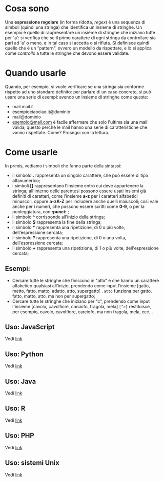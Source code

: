 # Cosa sono
Una **espressione regolare** (in forma ridotta, _regex_) è una sequenza di simboli (quindi una stringa) che identifica un insieme di stringhe. Un esempio è quello di rappresentare un insieme di stringhe che iniziano tutte per 'a': si verifica che se il primo carattere di ogni stringa da controllare sia pari ad 'a' o meno, e in tal caso si accetta o si rifiuta. 
Si definisce quindi quello che è un "pattern", ovvero un modello da rispettare, e lo si applica come _controllo_ a tutte le stringhe che devono essere validate.

# Quando usarle
Quando, per esempio, si vuole verificare se una stringa sia conforme rispetto ad uno standard definito: per parlare di un caso concreto, si può usare una serie di esempi: avendo un insieme di stringhe come queste:
- mail.mail.it
- esempiociaociao.it@dominio
- mail@dominio
- esempio@mail.com
è facile affermare che solo l'ultima sia una mail valida; questo perché le mail hanno una serie di caratteristiche che vanno rispettate. Come? Prosegui con la lettura. 

# Come usarle
In primis, vediamo i simboli che fanno parte della sintassi:
- il simbolo **.** rappresenta un singolo carattere, che può essere di tipo alfanumerico;
- i simboli **[]** rappresentano l'insieme entro cui deve appartenere la stringa; all'interno delle parentesi possono essere usati insiemi già definiti di caratteri, come l'insieme **a-z** per i caratteri alfabetici minuscoli, oppure **a-zA-Z** per includere anche quelli maiuscoli; così vale anche per i numeri, che possono essere scritti come **0-9**, o per la punteggiatura, con **:punct:** ;
- il simbolo **^** corrisponde all'inizio della stringa;
- il simbolo **$** rappresenta la fine della stringa;
- il simbolo __*__ rappresenta una ripetizione, di 0 o più volte, dell'espressione cercata;
- il simbolo __?__ rappresenta una ripetizione, di 0 o una volta, dell'espressione cercata;
- il simbolo **+** rappresenta una ripetizione, di 1 o più volte, dell'espressione cercata;

## Esempi:
- Cercare tutte le stringhe che finiscono in "atto" e che hanno un carattere alfabetico qualsiasi all'inizio, prendendo come input l'insieme [gatto, metto, fatto, matto, adatto, atto, supergatto]
`.atto` funziona per gatto, fatto, matto, atto, ma non per supergatto;
- Cercare tutte le stringhe che iniziano per "c", prendendo come input l'insieme [cavolo, cavolfiore, carciofo, fragola, mela]
`[^c]` restituisce, per esempio, cavolo, cavolfiore, carciofo, ma non fragola, mela, ecc...

## Uso: JavaScript
Vedi [link](https://www.w3schools.com/jsref/jsref_obj_regexp.asp)

## Uso: Python
Vedi [link](https://www.w3schools.com/python/python_regex.asp)

## Uso: Java
Vedi [link](https://www.tutorialspoint.com/java/java_regular_expressions.htm)

## Uso: R
Vedi [link](https://www.regular-expressions.info/rlanguage.html)

## Uso: PHP
Vedi [link](https://www.regular-expressions.info/php.html)

## Uso: sistemi Unix
Vedi [link](https://www.softwaretestinghelp.com/unix-regular-expressions/)
